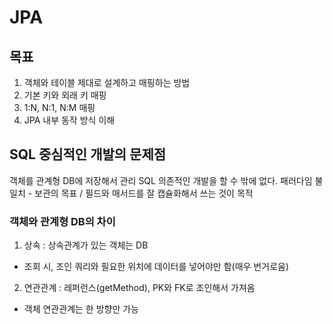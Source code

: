 # JPA
## 목표
1. 객체와 테이블 제대로 설계하고 매핑하는 방법
2. 기본 키와 외래 키 매핑
3. 1:N, N:1, N:M 매핑
4. JPA 내부 동작 방식 이해

## SQL 중심적인 개발의 문제점
객체를 관계형 DB에 저장해서 관리
SQL 의존적인 개발을 할 수 밖에 없다.
패러다임 불일치 - 보관의 목표 / 필드와 매서드를 잘 캡슐화해서 쓰는 것이 목적

### 객체와 관계형 DB의 차이

1. 상속 : 상속관계가 있는 객체는 DB
 - 조회 시, 조인 쿼리와 필요한 위치에 데이터를 넣어야만 함(매우 번거로움)
  
2. 연관관계  : 레퍼런스(getMethod), PK와 FK로 조인해서 가져옴
 - 객체 연관관계는 한 방향만 가능
 

